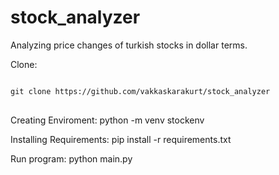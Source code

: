 # stock_analyzer
Analyzing price changes of turkish stocks in dollar terms.

Clone:
<pre>
<code>
git clone https://github.com/vakkaskarakurt/stock_analyzer
</code>
</pre>

Creating Enviroment:
python -m venv stockenv

Installing Requirements:
pip install -r requirements.txt

Run program:
python main.py 
